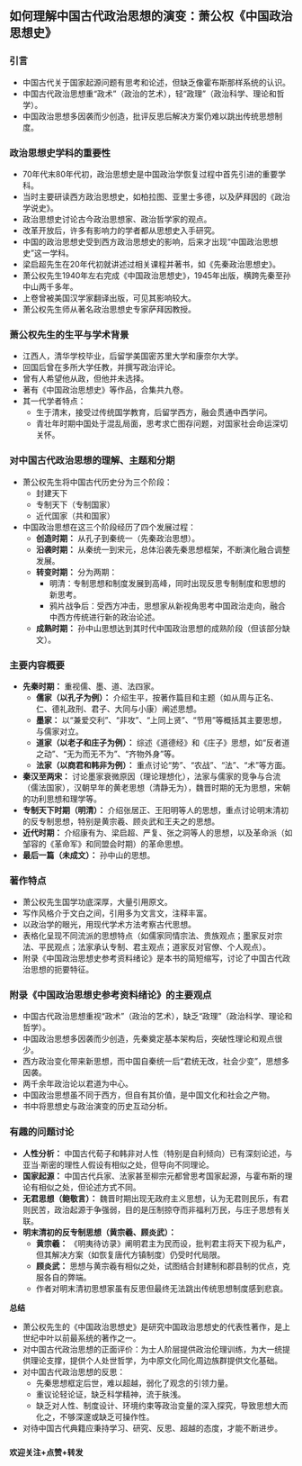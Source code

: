 ## 如何理解中国古代政治思想的演变：萧公权《中国政治思想史》

### **引言**

* 中国古代关于国家起源问题有思考和论述，但缺乏像霍布斯那样系统的认识。
* 中国古代政治思想重“政术”（政治的艺术），轻“政理”（政治科学、理论和哲学）。
* 中国政治思想多因袭而少创造，批评反思后解决方案仍难以跳出传统思想制度。

### **政治思想史学科的重要性**

* 70年代末80年代初，政治思想史是中国政治学恢复过程中首先引进的重要学科。
* 当时主要研读西方政治思想史，如柏拉图、亚里士多德，以及萨拜因的《政治学说史》。
* 政治思想史讨论古今政治思想家、政治哲学家的观点。
* 改革开放后，许多有影响力的学者都从思想史入手研究。
* 中国的政治思想史受到西方政治思想史的影响，后来才出现“中国政治思想史”这一学科。
* 梁启超先生在20年代初就讲述过相关课程并著书，如《先秦政治思想史》。
* 萧公权先生1940年左右完成《中国政治思想史》，1945年出版，横跨先秦至孙中山两千多年。
* 上卷曾被美国汉学家翻译出版，可见其影响较大。
* 萧公权先生师从著名政治思想史专家萨拜因教授。

### **萧公权先生的生平与学术背景**

* 江西人，清华学校毕业，后留学美国密苏里大学和康奈尔大学。
* 回国后曾在多所大学任教，并撰写政治评论。
* 曾有人希望他从政，但他并未选择。
* 著有《中国政治思想史》等作品，合集共九卷。
* 其一代学者特点：
    * 生于清末，接受过传统国学教育，后留学西方，融会贯通中西学问。
    * 青壮年时期中国处于混乱局面，思考求亡图存问题，对国家社会命运深切关怀。

### **对中国古代政治思想的理解、主题和分期**

* 萧公权先生将中国古代历史分为三个阶段：
    * 封建天下
    * 专制天下（专制国家）
    * 近代国家（共和国家）
* 中国政治思想在这三个阶段经历了四个发展过程：
    * **创造时期：** 从孔子到秦统一（先秦政治思想）。
    * **沿袭时期：** 从秦统一到宋元，总体沿袭先秦思想框架，不断演化融合调整发展。
    * **转变时期：** 分为两期：
        * 明清：专制思想和制度发展到高峰，同时出现反思专制制度和思想的新思考。
        * 鸦片战争后：受西方冲击，思想家从新视角思考中国政治走向，融合中西方传统进行新的政治论述。
    * **成熟时期：** 孙中山思想达到其时代中国政治思想的成熟阶段（但该部分缺文）。

### **主要内容概要**
* **先秦时期：** 重视儒、墨、道、法四家。
    * **儒家（以孔子为例）：** 介绍生平，按著作篇目和主题（如从周与正名、仁、德礼政刑、君子、大同与小康）阐述思想。
    * **墨家：** 以“兼爱交利”、“非攻”、“上同上贤”、“节用”等概括其主要思想，与儒家对立。
    * **道家（以老子和庄子为例）：** 综述《道德经》和《庄子》思想，如“反者道之动”、“无为而无不为”、“齐物外身”等。
    * **法家（以商君和韩非为例）：** 重点讨论“势”、“农战”、“法”、“术”等方面。
* **秦汉至两宋：** 讨论墨家衰微原因（理论理想化），法家与儒家的竞争与合流（儒法国家），汉朝早年的黄老思想（清静无为），魏晋时期的无为思想，宋朝的功利思想和理学等。
* **专制天下时期（明清）：** 介绍张居正、王阳明等人的思想，重点讨论明末清初的反专制思想，特别是黄宗羲、顾炎武和王夫之的思想。
* **近代时期：** 介绍康有为、梁启超、严复、张之洞等人的思想，以及革命派（如邹容的《革命军》和同盟会时期）的革命思想。
* **最后一篇（未成文）：** 孙中山的思想。

### **著作特点**

* 萧公权先生国学功底深厚，大量引用原文。
* 写作风格介于文白之间，引用多为文言文，注释丰富。
* 以政治学的眼光，用现代学术方法考察古代思想。
* 表格化呈现不同流派的思想特点（如儒家同情宗法、贵族观点；墨家反对宗法、平民观点；法家承认专制、君主观点；道家反对官僚、个人观点）。
* 附录《中国政治思想史参考资料绪论》是本书的简短缩写，讨论了中国古代政治思想的扼要特征。

### **附录《中国政治思想史参考资料绪论》的主要观点**

* 中国古代政治思想重视“政术”（政治的艺术），缺乏“政理”（政治科学、理论和哲学）。
* 中国政治思想多因袭而少创造，先秦奠定基本架构后，突破性理论和观点很少。
* 西方政治变化带来新思想，而中国自秦统一后“君统无改，社会少变”，思想多因袭。
* 两千余年政治论以君道为中心。
* 中国政治思想虽不同于西方，但自有其价值，是中国文化和社会之产物。
* 书中将思想史与政治演变的历史互动分析。

### **有趣的问题讨论**

* **人性分析：** 中国古代荀子和韩非对人性（特别是自利倾向）已有深刻论述，与亚当·斯密的理性人假设有相似之处，但导向不同理论。
* **国家起源：** 中国古代兵家、法家甚至柳宗元都曾思考国家起源，与霍布斯的理论有相似之处，但论述方式不同。
* **无君思想（鲍敬言）：** 魏晋时期出现无政府主义思想，认为无君则民乐，有君则民苦，政治起源于争强弱，目的是压制掠夺而非福利万民，与庄子思想有关联。
* **明末清初的反专制思想（黄宗羲、顾炎武）：**
    * **黄宗羲：** 《明夷待访录》阐明君主为民而设，批判君主将天下视为私产，但其解决方案（如恢复唐代方镇制度）仍受时代局限。
    * **顾炎武：** 思想与黄宗羲有相似之处，试图结合封建制和郡县制的优点，克服各自的弊端。
    * 作者对明末清初思想家虽有反思但最终无法跳出传统思想制度感到悲哀。

**总结**

* 萧公权先生的《中国政治思想史》是研究中国政治思想史的代表性著作，是上世纪中叶以前最系统的著作之一。
* 对中国古代政治思想的正面评价：为士人阶层提供政治伦理训练，为大一统提供理论支撑，提供个人处世哲学，为中原文化同化周边族群提供文化基础。
* 对中国古代政治思想的反思：
    * 先秦思想框定后世，难以超越，弱化了观念的引领力量。
    * 重议论轻论证，缺乏科学精神，流于肤浅。
    * 缺乏对人性、制度设计、环境约束等政治变量的深入探究，导致思想大而化之，不够深邃或缺乏可操作性。
* 对待中国古代典籍应秉持学习、研究、反思、超越的态度，才能不断进步。

###

**欢迎关注+点赞+转发**
